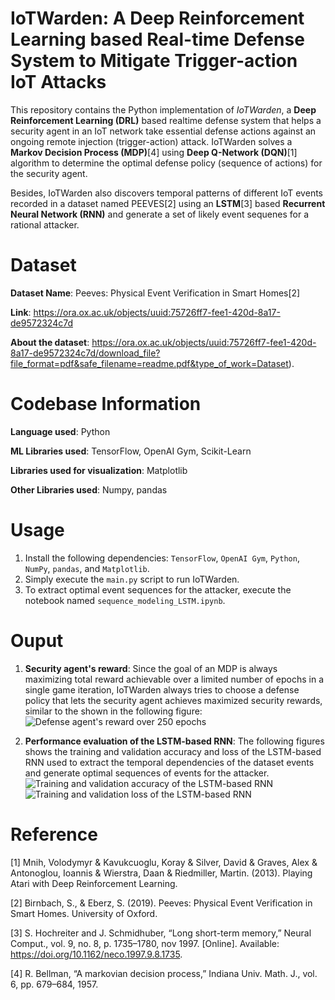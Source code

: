 # IoTWarden: A Deep Reinforcement Learning based Real-time Defense System to Mitigate Trigger-action IoT Attacks 
This repository contains the Python implementation of _IoTWarden_, a **Deep Reinforcement Learning (DRL)** based realtime defense system that helps a security agent in an IoT network take essential defense actions against an ongoing remote injection (trigger-action) attack. IoTWarden solves a **Markov Decision Process (MDP)**[4] using **Deep Q-Network (DQN)**[1] algorithm to determine the optimal defense policy (sequence of actions) for the security agent.

Besides, IoTWarden also discovers temporal patterns of different IoT events recorded in a dataset named PEEVES[2] using an **LSTM**[3] based **Recurrent Neural Network (RNN)** and generate a set of likely event sequenes for a rational attacker.

# Dataset
**Dataset Name**: Peeves: Physical Event Verification in Smart Homes[2]

**Link**: https://ora.ox.ac.uk/objects/uuid:75726ff7-fee1-420d-8a17-de9572324c7d

**About the dataset**: https://ora.ox.ac.uk/objects/uuid:75726ff7-fee1-420d-8a17-de9572324c7d/download_file?file_format=pdf&safe_filename=readme.pdf&type_of_work=Dataset).

# Codebase Information
**Language used**: Python

**ML Libraries used**: TensorFlow, OpenAI Gym, Scikit-Learn

**Libraries used for visualization**: Matplotlib

**Other Libraries used**: Numpy, pandas

# Usage
1. Install the following dependencies: `TensorFlow`, `OpenAI Gym`, `Python`, `NumPy`, `pandas`, and `Matplotlib`.
2. Simply execute the `main.py` script to run IoTWarden.
3. To extract optimal event sequences for the attacker, execute the notebook named `sequence_modeling_LSTM.ipynb`.

# Ouput
1) **Security agent's reward**: Since the goal of an MDP is always maximizing total reward achievable over a limited number of epochs in a single game iteration, IoTWarden always tries to choose a defense policy that lets the security agent achieves maximized security rewards, similar to the shown in the following figure:
![Defense agent's reward over 250 epochs](https://github.com/mmalam3/DQN-TensorFlow-Gym/blob/main/Evaluation/reward_vs_episodes.png)

2) **Performance evaluation of the LSTM-based RNN**: The following figures shows the training and validation accuracy and loss of the LSTM-based RNN used to extract the temporal dependencies of the dataset events and generate optimal sequences of events for the attacker. 
![Training and validation accuracy of the LSTM-based RNN](https://github.com/mmalam3/DQN-TensorFlow-Gym/blob/main/Evaluation/accuracy_plot.png)
![Training and validation loss of the LSTM-based RNN](https://github.com/mmalam3/DQN-TensorFlow-Gym/blob/main/Evaluation/loss_plot.png) 

# Reference
[1] Mnih, Volodymyr & Kavukcuoglu, Koray & Silver, David & Graves, Alex & Antonoglou, Ioannis & Wierstra, Daan & Riedmiller, Martin. (2013). Playing Atari with Deep Reinforcement Learning. 

[2] Birnbach, S., & Eberz, S. (2019). Peeves: Physical Event Verification in Smart Homes. University of Oxford.

[3] S. Hochreiter and J. Schmidhuber, “Long short-term memory,” Neural Comput., vol. 9, no. 8, p. 1735–1780, nov 1997. [Online]. Available: https://doi.org/10.1162/neco.1997.9.8.1735.

[4] R. Bellman, “A markovian decision process,” Indiana Univ. Math. J., vol. 6, pp. 679–684, 1957.
